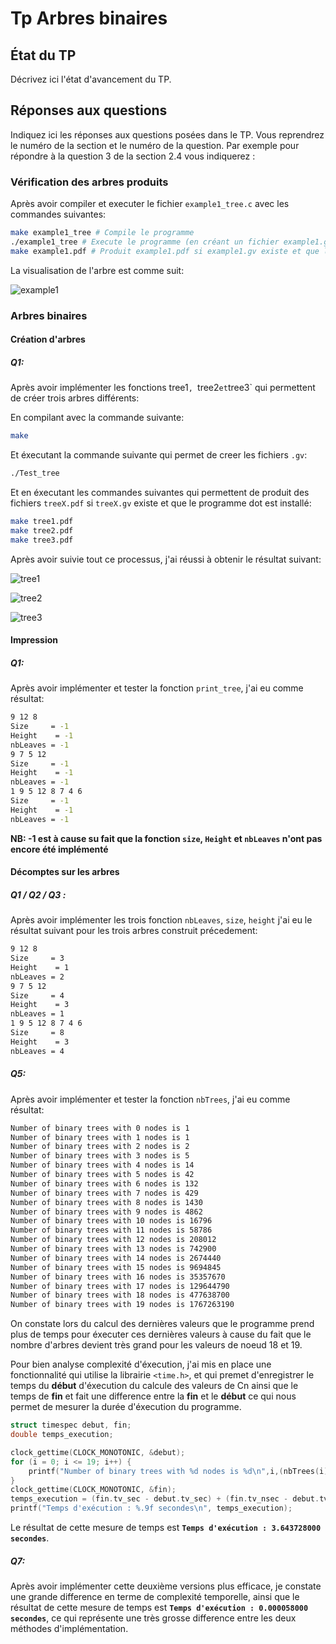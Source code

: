 # Tp Arbres binaires


## État du TP

Décrivez ici l'état d'avancement du TP.

## Réponses aux questions

Indiquez ici les réponses aux questions posées dans le TP. Vous
reprendrez le numéro de la section et le numéro de la question. Par
exemple pour répondre à la question 3 de la section 2.4 vous indiquerez :

### Vérification des arbres produits
Après avoir compiler et executer le fichier `example1_tree.c` avec les commandes suivantes:
```bash
make example1_tree # Compile le programme
./example1_tree # Execute le programme (en créant un fichier example1.gv)
make example1.pdf # Produit example1.pdf si example1.gv existe et que le programme dot est installé
```
La visualisation de l'arbre est comme suit:

![example1](../assets/images/example1.jpg)

### Arbres binaires

#### Création d'arbres

##### Q1:

Après avoir implémenter les fonctions tree1`, `tree2` et `tree3` qui permettent de créer trois arbres différents:

En compilant avec la commande suivante:

```bash
make
```

Et éxecutant la commande suivante qui permet de creer les fichiers `.gv`:

```bash
./Test_tree
```
Et en éxecutant les commandes suivantes qui permettent de produit des fichiers `treeX.pdf` si `treeX.gv` existe et que le programme dot est installé:

```bash
make tree1.pdf
make tree2.pdf
make tree3.pdf
```
Après avoir suivie tout ce processus, j'ai réussi à obtenir le résultat suivant:

![tree1](../assets/images/tree1.jpg)

![tree2](../assets/images/tree2.jpg)

![tree3](../assets/images/tree3.jpg)

#### Impression

##### Q1:

Après avoir implémenter et tester la fonction `print_tree`, j'ai eu comme résultat:

```bash
9 12 8 
Size     = -1
Height    = -1
nbLeaves = -1
9 7 5 12 
Size     = -1
Height    = -1
nbLeaves = -1
1 9 5 12 8 7 4 6 
Size     = -1
Height    = -1
nbLeaves = -1
```
**NB: -1 est à cause su fait que la fonction `size`, `Height` et `nbLeaves` n'ont pas encore été implémenté**

#### Décomptes sur les arbres

##### Q1 / Q2 / Q3 :

Après avoir implémenter les trois fonction `nbLeaves`, `size`, `height` j'ai eu le résultat suivant pour les trois arbres construit précedement:

```bash
9 12 8 
Size     = 3
Height    = 1
nbLeaves = 2
9 7 5 12 
Size     = 4
Height    = 3
nbLeaves = 1
1 9 5 12 8 7 4 6 
Size     = 8
Height    = 3
nbLeaves = 4
```

##### Q5:

Après avoir implémenter et tester la fonction `nbTrees`, j'ai eu comme résultat:

```bash
Number of binary trees with 0 nodes is 1
Number of binary trees with 1 nodes is 1
Number of binary trees with 2 nodes is 2
Number of binary trees with 3 nodes is 5
Number of binary trees with 4 nodes is 14
Number of binary trees with 5 nodes is 42
Number of binary trees with 6 nodes is 132
Number of binary trees with 7 nodes is 429
Number of binary trees with 8 nodes is 1430
Number of binary trees with 9 nodes is 4862
Number of binary trees with 10 nodes is 16796
Number of binary trees with 11 nodes is 58786
Number of binary trees with 12 nodes is 208012
Number of binary trees with 13 nodes is 742900
Number of binary trees with 14 nodes is 2674440
Number of binary trees with 15 nodes is 9694845
Number of binary trees with 16 nodes is 35357670
Number of binary trees with 17 nodes is 129644790
Number of binary trees with 18 nodes is 477638700
Number of binary trees with 19 nodes is 1767263190
```
On constate lors du calcul des dernières valeurs que le programme prend plus de temps pour éxecuter ces dernières valeurs à cause du fait que le nombre d'arbres devient très grand pour les valeurs de noeud 18 et 19.

Pour bien analyse complexité d'éxecution, j'ai mis en place une fonctionnalité qui utilise la librairie `<time.h>`, et qui premet d'enregistrer le temps du **début** d'éxecution du calcule des valeurs de Cn ainsi que le temps de **fin** et fait une difference entre la **fin** et le **début** ce qui nous permet de mesurer la durée d'éxecution du programme.

```C
struct timespec debut, fin;
double temps_execution;

clock_gettime(CLOCK_MONOTONIC, &debut);
for (i = 0; i <= 19; i++) {
    printf("Number of binary trees with %d nodes is %d\n",i,(nbTrees(i)));
}
clock_gettime(CLOCK_MONOTONIC, &fin);
temps_execution = (fin.tv_sec - debut.tv_sec) + (fin.tv_nsec - debut.tv_nsec) / 1e9;
printf("Temps d'exécution : %.9f secondes\n", temps_execution);
```

Le résultat de cette mesure de temps est **`Temps d'exécution : 3.643728000 secondes`**.


##### Q7:

Après avoir implémenter cette deuxième versions plus efficace, je constate une grande difference en terme de complexité temporelle, ainsi que le résultat de cette mesure de temps est **`Temps d'exécution : 0.000058000 secondes`**, ce qui représente une très grosse difference entre les deux méthodes d'implémentation.
